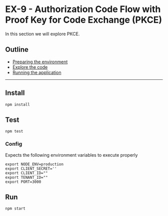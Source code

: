 # EX-9 - Authorization Code Flow with Proof Key for Code Exchange (PKCE)

In this section we will explore PKCE.

## Outline

* [Preparing the environment](doc/preparing_the_environment.md)
* [Explore the code](doc/exploring_the_code.md)
* [Running the application](doc/running_the_application.md)

----

## Install

```shell
npm install
```

## Test

```shell
npm test
```

### Config

Expects the following environment variables to execute properly

    export NODE_ENV=production
    export CLIENT_SECRET=''
    export CLIENT_ID=""
    export TENANT_ID=""
    export PORT=3000

## Run

```shell
npm start
```